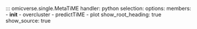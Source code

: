 ::: omicverse.single.MetaTiME
    handler: python
    selection:
        options:
        members:
            - __init__
            - overcluster
            - predictTiME
            - plot
        show_root_heading: true
        show_source: true